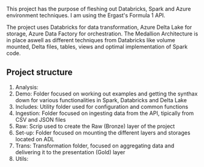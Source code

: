 This project has the purpose of fleshing out Databricks, Spark and Azure environment techniques. I am using the Ergast's Formula 1 API.

The project uses Databricks for data transformation, Azure Delta Lake for storage, Azure Data Factory for orchestration. The Medallion Architecture is in place aswell as different techniques from Databricks like volume mounted,
Delta files, tables, views and optimal implementation of Spark code.

## Project structure

1. Analysis:
2. Demo: Folder focused on working out examples and getting the synthax down for various functionalities in Spark, Databricks and Delta Lake
3. Includes: Utility folder used for configuration and common functions
4. Ingestion: Folder focused on ingesting data from the API, tipically from CSV and JSON files
5. Raw: Scrip used to create the Raw (Bronze) layer of the project
6. Set-up: Folder focused on mounting the different layers and storages located on ADL
7. Trans: Transformation folder, focused on aggregating data and delivering it to the presentation (Gold) layer
8. Utils:
